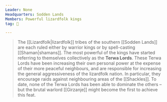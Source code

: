 ```yaml
---
Leader: None
Headquarters: Sodden Lands
Members: Powerful lizardfolk kings
tag: 👥

---
```


> The [[Lizardfolk|lizardfolk]] tribes of the southern [[Sodden Lands]] are each ruled either by warrior kings or by spell-casting [[Shaman|shamans]]. The most powerful of the kings have started referring to themselves collectively as the **Terwa Lords**.
> These Terwa Lords have been increasing their own personal power at the expense of their more peaceful neighbours, and are responsible for increasing the general aggressiveness of the lizardfolk nation. In particular, they encourage raids against neighbouring areas of the [[Shackles]].
> To date, none of the Terwa Lords has been able to dominate the others – but the brutal warlord [[Girzanje]] might become the first to achieve this feat.







